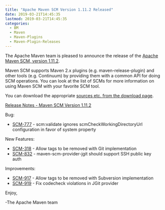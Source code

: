 ```yaml
---
title: "Apache Maven SCM Version 1.11.2 Released"
date: 2019-03-21T14:45:35
lastmod: 2019-03-21T14:45:35
categories:
  - BM
  - Maven
  - Maven-Plugins
  - Maven-Plugin-Releases
---
```

The Apache Maven team is pleased to announce the release of the 
[Apache Maven SCM, version 1.11.2](https://maven.apache.org/scm/).

Maven SCM supports Maven 2.x plugins (e.g. maven-release-plugin) and other
tools (e.g. Continuum) by providing them with a common API for doing SCM
operations. You can look at the list of SCMs for more information on using
Maven SCM with your favorite SCM tool.

You can download the appropriate [sources etc. from the download page](https://maven.apache.org/scm/download.cgi).

<!-- more -->

[Release Notes - Maven SCM Version 1.11.2](https://issues.apache.org/jira/secure/ReleaseNote.jspa?projectId=12317828&version=12344638)

Bug:

 * [SCM-777](https://issues.apache.org/jira/browse/SCM-777) - scm:validate ignores scmCheckWorkingDirectoryUrl configuration in favor of system property

New Features:

 * [SCM-318](https://issues.apache.org/jira/browse/SCM-318) - Allow tags to be removed with Git implementation
 * [SCM-832](https://issues.apache.org/jira/browse/SCM-832) - maven-scm-provider-jgit should support SSH public key auth

Improvements:

 * [SCM-917](https://issues.apache.org/jira/browse/SCM-917) - Allow tags to be removed with Subversion implementation
 * [SCM-919](https://issues.apache.org/jira/browse/SCM-919) - Fix codecheck violations in JGit provider

Enjoy,

-The Apache Maven team
